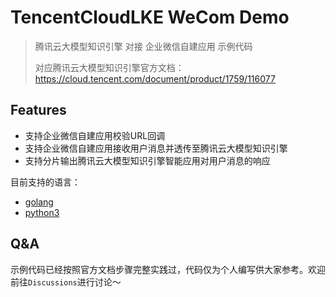 # TencentCloudLKE WeCom Demo
> 腾讯云大模型知识引擎 对接 企业微信自建应用 示例代码
>
> 对应腾讯云大模型知识引擎官方文档：https://cloud.tencent.com/document/product/1759/116077

## Features
- 支持企业微信自建应用校验URL回调
- 支持企业微信自建应用接收用户消息并透传至腾讯云大模型知识引擎
- 支持分片输出腾讯云大模型知识引擎智能应用对用户消息的响应

目前支持的语言：
- [golang](./golang)
- [python3](./python3)

## Q&A
示例代码已经按照官方文档步骤完整实践过，代码仅为个人编写供大家参考。欢迎前往`Discussions`进行讨论～
